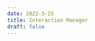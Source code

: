 ```yaml
---
date: 2022-3-25
title: Interaction Manager
draft: false
---
```


<!--Copyright (c) Coherent Labs AD. All rights reserved. Licensed under the MIT License. See License.txt in the project root for license information. -->
